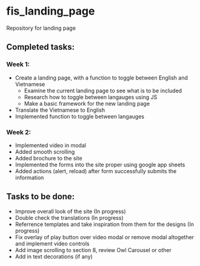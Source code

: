 # fis_landing_page
Repository for landing page

## Completed tasks:
### Week 1:
- Create a landing page, with a function to toggle between English and Vietnamese
  - Examine the current landing page to see what is to be included
  - Research how to toggle between langauges using JS
  - Make a basic framework for the new landing page
- Translate the Vietnamese to English
- Implemented function to toggle between langauges

### Week 2:
- Implemented video in modal
- Added smooth scrolling
- Added brochure to the site
- Implemented the forms into the site proper using google app sheets
- Added actions (alert, reload) after form successfully submits the information

## Tasks to be done:
- Improve overall look of the site (In progress)
- Double check the translations (In progress)
- Referrence templates and take inspiration from them for the designs (In progress)
- Fix overlay of play button over video modal or remove modal altogether and implement video controls
- Add image scrolling to section 8, review Owl Carousel or other
- Add in text decorations (if any)
